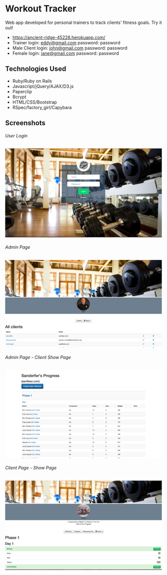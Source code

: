 # Workout Tracker

Web app developed for personal trainers to track clients’ fitness goals.
Try it out! 
* https://ancient-ridge-45228.herokuapp.com/
* Trainer login: eddy@gmail.com password: password
* Male Client login: john@gmail.com password: password
* Female login: jane@gmail.com password: password

## Technologies Used

* Ruby/Ruby on Rails
* Javascript/jQuery/AJAX/D3.js
* Paperclip
* Bcrypt
* HTML/CSS/Bootstrap
* RSpec/factory_girl/Capybara

## Screenshots
###### User Login
![alt tag](/user-login.png)
###### Admin Page
![alt tag](/admin-page.png)
###### Admin Page - Client Show Page
![alt tag](/admin-client-show-page.png)
###### Client Page - Show Page
![alt tag](/client-show-page.png)


